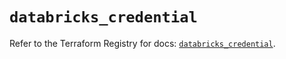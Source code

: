 # `databricks_credential`

Refer to the Terraform Registry for docs: [`databricks_credential`](https://registry.terraform.io/providers/databricks/databricks/1.64.1/docs/resources/credential).
